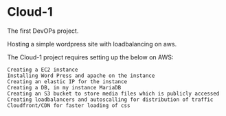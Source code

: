 # Cloud-1

The first DevOPs project.

Hosting a simple wordpress site with loadbalancing on aws.

The Cloud-1 project requires setting up the below on AWS:

    Creating a EC2 instance
    Installing Word Press and apache on the instance
    Creating an elastic IP for the instance
    Creating a DB, in my instance MariaDB
    Creating an S3 bucket to store media files which is publicly accessed
    Creating loadbalancers and autoscalling for distribution of traffic
    Cloudfront/CDN for faster loading of css

